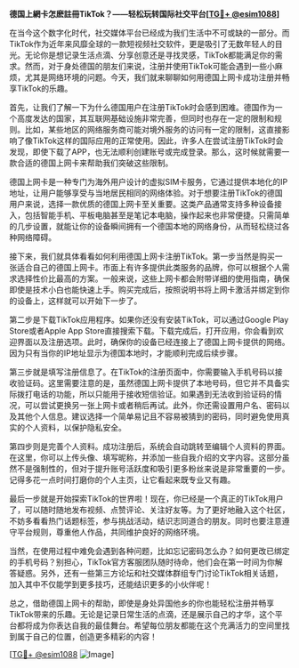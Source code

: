 **德国上網卡怎麽註冊TikTok？——轻松玩转国际社交平台[[TG💪+ @esim1088](https://t.me/s/esim1088)]**

在当今这个数字化时代，社交媒体平台已经成为我们生活中不可或缺的一部分。而TikTok作为近年来风靡全球的一款短视频社交软件，更是吸引了无数年轻人的目光。无论你是想记录生活点滴、分享创意还是寻找灵感，TikTok都能满足你的需求。然而，对于身处德国的朋友们来说，注册并使用TikTok可能会遇到一些小麻烦，尤其是网络环境的问题。今天，我们就来聊聊如何用德国上网卡成功注册并畅享TikTok的乐趣。

首先，让我们了解一下为什么德国用户在注册TikTok时会感到困难。德国作为一个高度发达的国家，其互联网基础设施非常完善，但同时也存在一定的限制和规则。比如，某些地区的网络服务商可能对境外服务的访问有一定的限制，这直接影响了像TikTok这样的国际应用的正常使用。因此，许多人在尝试注册TikTok时会发现，即使下载了APP，也无法顺利创建账号或完成登录。那么，这时候就需要一款合适的德国上网卡来帮助我们突破这些限制。

德国上网卡是一种专门为海外用户设计的虚拟SIM卡服务，它通过提供本地化的IP地址，让用户能够享受与当地居民相同的网络体验。对于想要注册TikTok的德国用户来说，选择一款优质的德国上网卡至关重要。这类产品通常支持多种设备接入，包括智能手机、平板电脑甚至是笔记本电脑，操作起来也非常便捷。只需简单的几步设置，就能让你的设备瞬间拥有一个德国本地的网络身份，从而轻松绕过各种网络障碍。

接下来，我们就具体看看如何利用德国上网卡注册TikTok。第一步当然是购买一张适合自己的德国上网卡。市面上有许多提供此类服务的品牌，你可以根据个人需求选择性价比最高的方案。一般来说，这些上网卡都会附带详细的使用指南，确保即使是技术小白也能快速上手。购买完成后，按照说明书将上网卡激活并绑定到你的设备上，这样就可以开始下一步了。

第二步是下载TikTok应用程序。如果你还没有安装TikTok，可以通过Google Play Store或者Apple App Store直接搜索下载。下载完成后，打开应用，你会看到欢迎界面以及注册选项。此时，确保你的设备已经连接上了德国上网卡提供的网络。因为只有当你的IP地址显示为德国本地时，才能顺利完成后续步骤。

第三步就是填写注册信息了。在TikTok的注册页面中，你需要输入手机号码以接收验证码。这里需要注意的是，虽然德国上网卡提供了本地号码，但它并不具备实际拨打电话的功能，所以只能用于接收短信验证。如果遇到无法收到验证码的情况，可以尝试更换另一张上网卡或者稍后再试。此外，你还需设置用户名、密码以及其他个人信息。建议选择一个简单易记且不容易被猜到的密码，同时避免使用真实的个人资料，以保护隐私安全。

第四步则是完善个人资料。成功注册后，系统会自动跳转至编辑个人资料的界面。在这里，你可以上传头像、填写昵称，并添加一些自我介绍的文字内容。这部分虽然不是强制性的，但对于提升账号活跃度和吸引更多粉丝来说是非常重要的一步。记得多花一点时间打磨你的个人主页，让它看起来既专业又有趣。

最后一步就是开始探索TikTok的世界啦！现在，你已经是一个真正的TikTok用户了，可以随时随地发布视频、点赞评论、关注好友等。为了更好地融入这个社区，不妨多看看热门话题标签，参与挑战活动，结识志同道合的朋友。同时也要注意遵守平台规则，尊重他人作品，共同维护良好的网络环境。

当然，在使用过程中难免会遇到各种问题，比如忘记密码怎么办？如何更改已绑定的手机号码？别担心，TikTok官方客服团队随时待命，他们会在第一时间为你解答疑惑。另外，还有一些第三方论坛和社交媒体群组专门讨论TikTok相关话题，加入其中不仅能学到更多技巧，还能结识更多的小伙伴呢！

总之，借助德国上网卡的帮助，即使是身处异国他乡的你也能轻松注册并畅享TikTok带来的乐趣。无论是记录日常生活的点滴，还是展示自己的才华，这个平台都将成为你表达自我的最佳舞台。希望每位朋友都能在这个充满活力的空间里找到属于自己的位置，创造更多精彩的内容！

[[TG💪+ @esim1088](https://t.me/s/esim1088) ![Image](https://i.postimg.cc/4NQfJmqS/Snipaste-2025-05-13-00-14-12.png)]